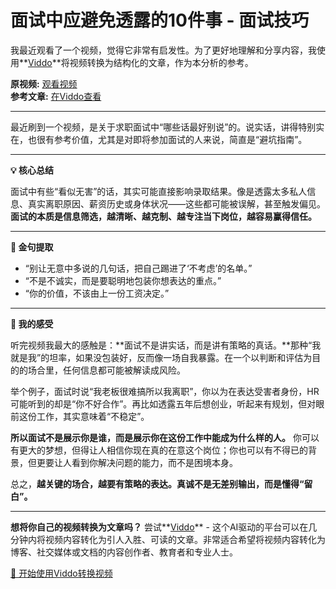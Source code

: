 # 面试中应避免透露的10件事 - 面试技巧

我最近观看了一个视频，觉得它非常有启发性。为了更好地理解和分享内容，我使用**[Viddo](https://viddo.pro/)**将视频转换为结构化的文章，作为本分析的参考。

**原视频:** [观看视频](https://www.youtube.com/watch?v=eza-l-kBK40)  
**参考文章:** [在Viddo查看](https://viddo.pro/zh/video-result/0c14cf0e-65c1-484b-ba96-02f70103d5e6)

---

最近刷到一个视频，是关于求职面试中“哪些话最好别说”的。说实话，讲得特别实在，也很有参考价值，尤其是对即将参加面试的人来说，简直是“避坑指南”。

---

**💡 核心总结**

面试中有些“看似无害”的话，其实可能直接影响录取结果。像是透露太多私人信息、真实离职原因、薪资历史或身体状况——这些都可能被误解，甚至触发偏见。**面试的本质是信息筛选，越清晰、越克制、越专注当下岗位，越容易赢得信任。**

---

**📌 金句提取**

- “别让无意中多说的几句话，把自己踢进了‘不考虑’的名单。”
- “不是不诚实，而是要聪明地包装你想表达的重点。”
- “你的价值，不该由上一份工资决定。”

---

**🧠 我的感受**

听完视频我最大的感触是：**面试不是讲实话，而是讲有策略的真话。**那种“我就是我”的坦率，如果没包装好，反而像一场自我暴露。在一个以判断和评估为目的的场合里，任何信息都可能被解读成风险。

举个例子，面试时说“我老板很难搞所以我离职”，你以为在表达受害者身份，HR可能听到的却是“你不好合作”。再比如透露五年后想创业，听起来有规划，但对眼前这份工作，其实意味着“不稳定”。

**所以面试不是展示你是谁，而是展示你在这份工作中能成为什么样的人。** 你可以有更大的梦想，但得让人相信你现在真的在意这个岗位；你也可以有不得已的背景，但更要让人看到你解决问题的能力，而不是困境本身。

总之，**越关键的场合，越要有策略的表达。真诚不是无差别输出，而是懂得“留白”。**

---

**想将你自己的视频转换为文章吗？** 尝试**[Viddo](https://viddo.pro/)** - 这个AI驱动的平台可以在几分钟内将视频内容转化为引人入胜、可读的文章。非常适合希望将视频内容转化为博客、社交媒体或文档的内容创作者、教育者和专业人士。

[🚀 开始使用Viddo转换视频](https://viddo.pro/)